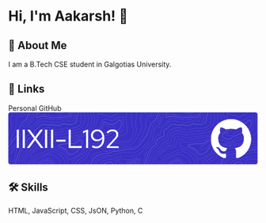 
# Hi, I'm Aakarsh! 👋


## 🚀 About Me
I am a B.Tech CSE student in Galgotias University.

## 🔗 Links
Personal GitHub
[![L192-IIXII](68747470733a2f2f692e6962622e636f2f48445448445078362f6769746875622d6865616465722d696d6167652d6c31393269697869692e706e67.png)](https://github.com/IIXII-L192)
## 🛠 Skills
HTML, JavaScript, CSS, JsON, Python, C 

